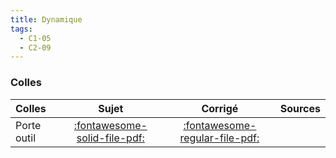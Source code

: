 ```yaml
---
title: Dynamique 
tags:
  - C1-05
  - C2-09
---
```





### Colles 
 
| Colles | Sujet | Corrigé | Sources  | 
| :-------------- | :---: | :-----: | :------: | 
| Porte outil | [:fontawesome-solid-file-pdf:](http://xpessoles-cpge.fr/pdf/Cy_04_02_Colle_01_PorteOutil_Sujet.pdf) | [:fontawesome-regular-file-pdf:](http://xpessoles-cpge.fr/pdf/Cy_04_02_Colle_01_PorteOutil_Corrige.pdf) | 


